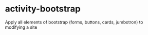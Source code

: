 # activity-bootstrap
Apply all elements of bootstrap (forms, buttons, cards, jumbotron) to modifying a site
